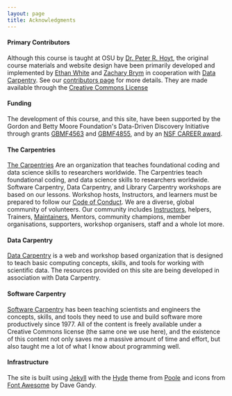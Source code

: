 ```yaml
---
layout: page
title: Acknowledgments
---
```


#### Primary Contributors

Although this course is taught at OSU by [Dr. Peter R. Hoyt](http://biochemistry.okstate.edu/faculty/dr.-peter-hoyt-1), the original course materials and website 
design have been primarily developed and
implemented by [Ethan White](http://ethanwhite.org) and [Zachary Brym](http://zackbrym.weecology.org/) in cooperation with [Data Carpentry](https://datacarpentry.org/). See our [contributors page](https://github.com/datacarpentry/semester-biology/graphs/contributors) for more 
details. They are made available through the [Creative Commons License](http://creativecommons.org/licenses/by/4.0/)

#### Funding

The development of this course, and this site, have been supported by the Gordon
and Betty Moore Foundation's Data-Driven Discovery Initiative through grants
[GBMF4563](https://www.moore.org/grants/list/GBMF4563) and [GBMF4855](https://www.moore.org/grants/list/GBMF4855), and by an [NSF CAREER award](http://nsf.gov/awardsearch/showAward?AWD_ID=0953694).

#### The Carpentries

[The Carpentries](https://carpentries.org/) Are an organization that teaches foundational coding and data science skills to researchers worldwide. The Carpentries teach foundational coding, and data science skills to researchers worldwide. Software Carpentry, Data Carpentry, and Library Carpentry workshops are based on our lessons. Workshop hosts, Instructors, and learners must be prepared to follow our [Code of Conduct](http://docs.carpentries.org/topic_folders/policies/code-of-conduct.html). We are a diverse, global community of volunteers. Our community includes [Instructors](https://carpentries.org/instructors/), helpers, Trainers, [Maintainers](https://carpentries.org/maintainers/), Mentors, community champions, member organisations, supporters, workshop organisers, staff and a whole lot more.

#### Data Carpentry

[Data Carpentry](http://datacarpentry.org/) is a web and workshop based organization that is designed to teach 
basic computing concepts, skills, and tools for working with scientific data. 
The resources provided on this site are being developed in association with Data 
Carpentry.

#### Software Carpentry

[Software Carpentry](http://software-carpentry.org) has been teaching scientists and engineers the concepts, skills, 
and tools they need to use and build software more productively since 1977. All 
of the content is freely available under a Creative Commons license (the same 
one we use here), and the existence of this content not only saves me a massive 
amount of time and effort, but also taught me a lot of what I know about 
programming well.

#### Infrastructure

The site is built using [Jekyll](http://jekyllrb.com/) with the [Hyde](http://hyde.getpoole.com/) theme from [Poole](http://getpoole.com/) 
and icons from [Font Awesome](http://fontawesome.io) by Dave Gandy.
